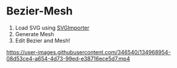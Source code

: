 # Bezier-Mesh

1. Load SVG using [SVGImporter](https://docs.unity3d.com/Packages/com.unity.vectorgraphics@2.0/api/Unity.VectorGraphics.Editor.SVGImporter.html)
2. Generate Mesh
3. Edit Bezier and Mesh!

https://user-images.githubusercontent.com/346540/134968954-08d53ce4-a654-4d73-99ed-e38716ece5d7.mp4
